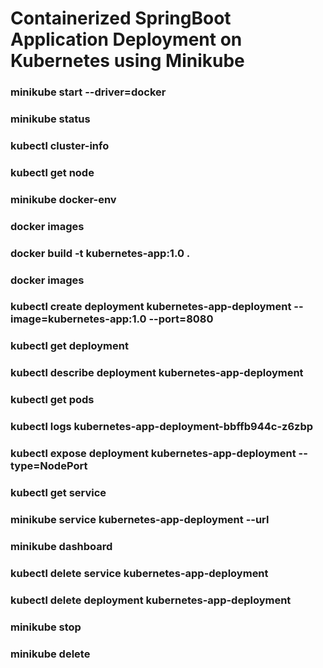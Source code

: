 # Containerized SpringBoot Application Deployment on Kubernetes using Minikube

### minikube start --driver=docker 

### minikube status

### kubectl cluster-info

### kubectl get node

### minikube docker-env

### docker images

### docker build -t kubernetes-app:1.0 .

### docker images

### kubectl create deployment kubernetes-app-deployment --image=kubernetes-app:1.0 --port=8080

### kubectl get deployment

### kubectl describe deployment kubernetes-app-deployment

### kubectl get pods

### kubectl logs kubernetes-app-deployment-bbffb944c-z6zbp

### kubectl expose deployment kubernetes-app-deployment --type=NodePort

### kubectl get service

### minikube service kubernetes-app-deployment --url

### minikube dashboard

### kubectl delete service kubernetes-app-deployment

### kubectl delete deployment kubernetes-app-deployment

### minikube stop

### minikube delete 
